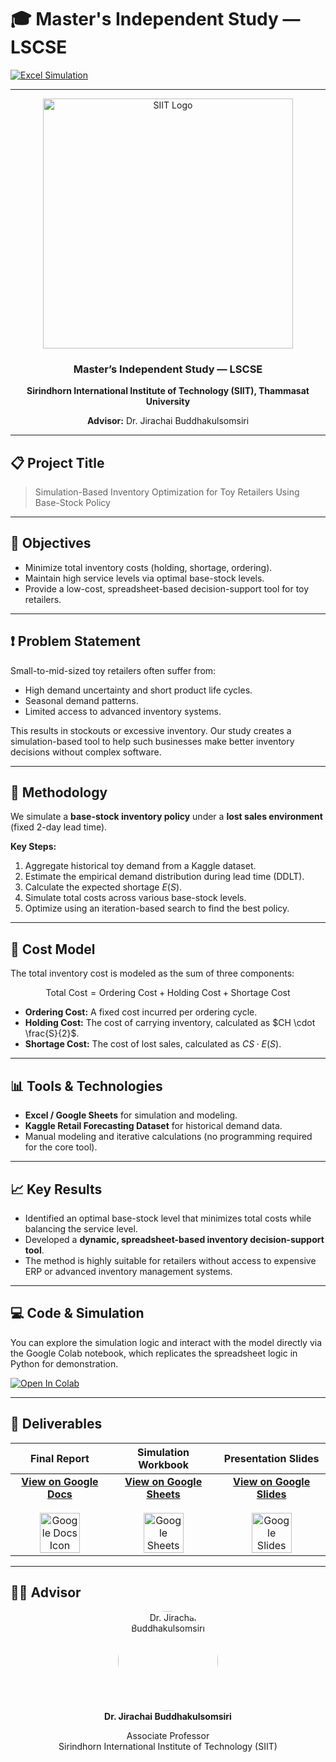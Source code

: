 # 🎓 Master's Independent Study — LSCSE

[![Excel Simulation](https://img.shields.io/badge/Tool-Excel-green?logo=microsoft-excel)](#)

---

<div align="center">
  <a href="https://www.siit.tu.ac.th/">
    <img src="https://admissions.siit.tu.ac.th/wp-content/uploads/2023/06/cropped-TU-SIIT1992-01.png" alt="SIIT Logo" width="400"/>
  </a>
  <h3>Master’s Independent Study — LSCSE</h3>
  <p><b>Sirindhorn International Institute of Technology (SIIT), Thammasat University</b></p>
  <p><b>Advisor:</b> Dr. Jirachai Buddhakulsomsiri</p>
</div>

---

## 📋 Project Title

> Simulation-Based Inventory Optimization for Toy Retailers Using Base-Stock Policy

---

## 🎯 Objectives

- Minimize total inventory costs (holding, shortage, ordering).
- Maintain high service levels via optimal base-stock levels.
- Provide a low-cost, spreadsheet-based decision-support tool for toy retailers.

---

## ❗ Problem Statement

Small-to-mid-sized toy retailers often suffer from:
- High demand uncertainty and short product life cycles.
- Seasonal demand patterns.
- Limited access to advanced inventory systems.

This results in stockouts or excessive inventory. Our study creates a simulation-based tool to help such businesses make better inventory decisions without complex software.

---

## 🧠 Methodology

We simulate a **base-stock inventory policy** under a **lost sales environment** (fixed 2-day lead time).

**Key Steps:**
1. Aggregate historical toy demand from a Kaggle dataset.
2. Estimate the empirical demand distribution during lead time (DDLT).
3. Calculate the expected shortage $E(S)$.
4. Simulate total costs across various base-stock levels.
5. Optimize using an iteration-based search to find the best policy.

---

## 🧮 Cost Model

The total inventory cost is modeled as the sum of three components:

$$
\text{Total Cost} = \text{Ordering Cost} + \text{Holding Cost} + \text{Shortage Cost}
$$

- **Ordering Cost:** A fixed cost incurred per ordering cycle.
- **Holding Cost:** The cost of carrying inventory, calculated as $CH \cdot \frac{S}{2}$.
- **Shortage Cost:** The cost of lost sales, calculated as $CS \cdot E(S)$.

---

## 📊 Tools & Technologies

- **Excel / Google Sheets** for simulation and modeling.
- **Kaggle Retail Forecasting Dataset** for historical demand data.
- Manual modeling and iterative calculations (no programming required for the core tool).

---

## 📈 Key Results

- Identified an optimal base-stock level that minimizes total costs while balancing the service level.
- Developed a **dynamic, spreadsheet-based inventory decision-support tool**.
- The method is highly suitable for retailers without access to expensive ERP or advanced inventory management systems.

---

## 💻 Code & Simulation

You can explore the simulation logic and interact with the model directly via the Google Colab notebook, which replicates the spreadsheet logic in Python for demonstration.

<a href="https://colab.research.google.com/drive/1nK3HDVqRV0LsUoBWYJ7xA5UpgMg--M_R?usp=sharing">
  <img src="https://colab.research.google.com/assets/colab-badge.svg" alt="Open In Colab"/>
</a>

---

## 📁 Deliverables

| Final Report | Simulation Workbook | Presentation Slides |
| :----------: | :-------------------: | :-------------------: |
| **[View on Google Docs](https://docs.google.com/document/d/1Iq0yay1xUAMxYXiJTPcNNm_MyfQfmtbnR2q3RRzasLI/edit?usp=sharing)**<br><br><a href="https://docs.google.com/document/d/1Iq0yay1xUAMxYXiJTPcNNm_MyfQfmtbnR2q3RRzasLI/edit?usp=sharing"><img src="https://img.icons8.com/color/96/google-docs--v1.png" width="64" alt="Google Docs Icon"/></a> | **[View on Google Sheets](https://docs.google.com/spreadsheets/d/1xkvY5pgZ9h3RBFdfx8_XHcTr8V5JO7TQA7KUig3dHlQ/edit?usp=sharing)**<br><br><a href="https://docs.google.com/spreadsheets/d/1xkvY5pgZ9h3RBFdfx8_XHcTr8V5JO7TQA7KUig3dHlQ/edit?usp=sharing"><img src="https://img.icons8.com/color/96/google-sheets.png" width="64" alt="Google Sheets Icon"/></a> | **[View on Google Slides](https://docs.google.com/presentation/d/1Y0cwvvE2SQW9rWCOFuLykTLfr5jwZksDlXM--qWKv28/edit?usp=sharing)**<br><br><a href="https://docs.google.com/presentation/d/1Y0cwvvE2SQW9rWCOFuLykTLfr5jwZksDlXM--qWKv28/edit?usp=sharing"><img src="https://img.icons8.com/color/96/google-slides.png" width="64" alt="Google Slides Icon"/></a> |

---

## 👨‍🏫 Advisor

<div align="center">
  <img src="https://lh4.googleusercontent.com/G30oFZqfkJAtqUFdqu-3V1SrskHaLGCFRjX917IGZVohhNN-0F2ST1t63NTEkhDoAPpKBhBh3vgmrcqYd1RRer1YjZT6Fq2NUl31kp9c8LTfJtkd-c8XthUvaODkbRakbDUGyajLcfO4ptuxl5MTGawcNEtuolC8cs_P-sW-2z-vm86xqMGBaQ=w1280" alt="Dr. Jirachai Buddhakulsomsiri" width="160" style="border-radius: 50%;"/>
  <br>
  <b>Dr. Jirachai Buddhakulsomsiri</b>
  <p>Associate Professor<br>Sirindhorn International Institute of Technology (SIIT)</p>
</div>
